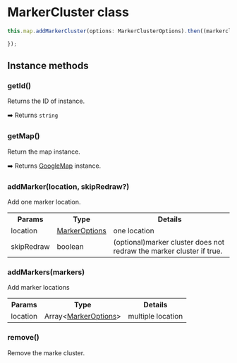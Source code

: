 # MarkerCluster class

```typescript
this.map.addMarkerCluster(options: MarkerClusterOptions).then((markercluster: MarkerCluster) => {

});
```


## Instance methods

### getId()

Returns the ID of instance.

:arrow_right: Returns `string`

### getMap()

Return the map instance.

:arrow_right: Returns [GoogleMap](../googlemap/README.md) instance.

### addMarker(location, skipRedraw?)

Add one marker location.

<table>
<tr>
  <th>Params</th>
  <th>Type</th>
  <th>Details</th>
</tr>
<tr>
  <td>location</td>
  <td><a href="../markeroptions/README.md">MarkerOptions</a></td>
  <td>one location</td>
</tr>
<tr>
  <td>skipRedraw</td>
  <td>boolean</td>
  <td>(optional)marker cluster does not redraw the marker cluster if true.</td>
</tr>
</table>

### addMarkers(markers)

Add marker locations

<table>
<tr>
  <th>Params</th>
  <th>Type</th>
  <th>Details</th>
</tr>
<tr>
  <td>location</td>
  <td>Array&lt;<a href="../markeroptions/README.md">MarkerOptions</a>&gt;</td>
  <td>multiple location</td>
</tr>
</table>

### remove()

Remove the marke cluster.
